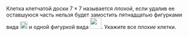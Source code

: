 Клетка клетчатой доски $7\times 7$ называется $\textit{плохой}$, 
если удалив ее оставшуюся часть нельзя будет замостить пятнадцатью фигурками вида <img src="https://matol.nomomon.repl.co/http:&&matol.kz&images&14&obl_2001_10_7_1.jpg" height="20">
 и одной фигуркой вида <img src="https://matol.nomomon.repl.co/http:&&matol.kz&images&18&obl_2001_10_7_2.jpg" height="30">. Укажите все $\textit{плохие}$ клетки.